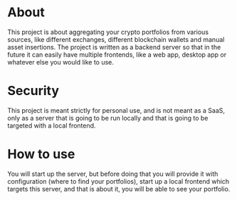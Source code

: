 # About

This project is about aggregating your crypto portfolios from various sources,
like different exchanges, different blockchain wallets and manual asset
insertions. The project is written as a backend server so that in the future it
can easily have multiple frontends, like a web app, desktop app or whatever else
you would like to use.

# Security

This project is meant strictly for personal use, and is not meant as a SaaS,
only as a server that is going to be run locally and that is going to be
targeted with a local frontend.

# How to use

You will start up the server, but before doing that you will provide it with
configuration (where to find your portfolios), start up a local frontend which
targets this server, and that is about it, you will be able to see your
portfolio.
